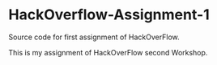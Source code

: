 # HackOverflow-Assignment-1
Source code for first assignment of HackOverFlow.

This is my assignment of HackOverFlow second Workshop.
